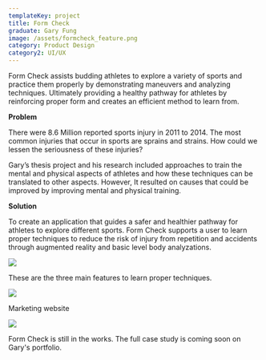 ```yaml
---
templateKey: project
title: Form Check
graduate: Gary Fung
image: /assets/formcheck_feature.png
category: Product Design
category2: UI/UX
---
```

Form Check assists budding athletes to explore a variety of sports and practice them properly by demonstrating maneuvers and analyzing techniques. Ultimately providing a healthy pathway for athletes by reinforcing proper form and creates an efficient method to learn from.

**Problem**

There were 8.6 Million reported sports injury in 2011 to 2014. The most common injuries that occur in sports are sprains and strains. How could we lessen the seriousness of these injuries? 

Gary’s thesis project and his research included approaches to train the mental and physical aspects of athletes and how these techniques can be translated to other aspects. However, It resulted on causes that could be improved by improving mental and physical training. 

**Solution**

To create an application that guides a safer and healthier pathway for athletes to explore different sports. Form Check supports a user to learn proper techniques to reduce the risk of injury from repetition and accidents through augmented reality and basic level body analyzations. 

![](/assets/formcheck_one.png)

These are the three main features to learn proper techniques.

![](/assets/formcheck_two.png)

Marketing website 

![](/assets/formcheck_website.jpg)

Form Check is still in the works. The full case study is coming soon on Gary's portfolio.
